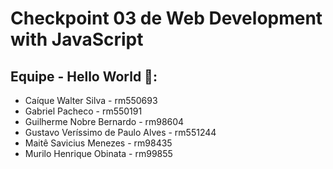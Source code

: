 # Checkpoint 03 de Web Development with JavaScript


## Equipe - Hello World 👾:
- Caíque Walter Silva - rm550693
- Gabriel Pacheco - rm550191
- Guilherme Nobre Bernardo - rm98604
- Gustavo Veríssimo de Paulo Alves - rm551244
- Maitê Savicius Menezes - rm98435
- Murilo Henrique Obinata - rm99855
